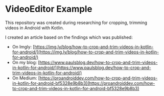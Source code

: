 # VideoEditor Example 
This repository was created during researching for cropping, trimming videos in Android with Kotlin.

I created an article based on the findings which was published:

- On Imgly: [https://img.ly/blog/how-to-crop-and-trim-videos-in-kotlin-for-android/](https://img.ly/blog/how-to-crop-and-trim-videos-in-kotlin-for-android/)
- On my blog: [https://www.paulsblog.dev/how-to-crop-and-trim-videos-in-kotlin-for-android/](https://www.paulsblog.dev/how-to-crop-and-trim-videos-in-kotlin-for-android/)
- On Medium: [https://proandroiddev.com/how-to-crop-and-trim-videos-in-kotlin-for-android-bf5328e9b8b3](https://proandroiddev.com/how-to-crop-and-trim-videos-in-kotlin-for-android-bf5328e9b8b3)
